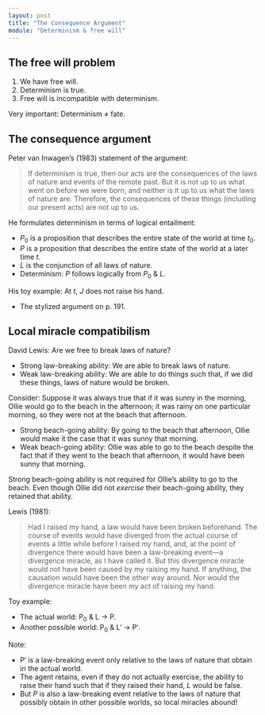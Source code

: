```yaml
---
layout: post
title: "The Consequence Argument"
module: "Determinism & free will"
---
```


## The free will problem

1. We have free will.
2. Determinism is true.
3. Free will is incompatible with determinism.

Very important: Determinism ≠ fate.

## The consequence argument

Peter van Inwagen’s (1983) statement of the argument:

> If determinism is true, then our acts are the consequences of the laws of nature and events of the remote past. But it is not up to us what went on before we were born, and neither is it up to us what the laws of nature are. Therefore, the consequences of these things (including our present acts) are not up to us.

He formulates determinism in terms of logical entailment:

- *P*<sub>0</sub> is a proposition that describes the entire state of the world at time *t*<sub>0</sub>.
- *P* is a proposition that describes the entire state of the world at a later time *t*.
- *L* is the conjunction of all laws of nature.
- Determinism: *P* follows logically from *P*<sub>0</sub> & *L*.

His toy example: At *t*, *J* does not raise his hand.

- The stylized argument on p. 191.

## Local miracle compatibilism

David Lewis: Are we free to break laws of nature?

- Strong law-breaking ability: We are able to break laws of nature.
- Weak law-breaking ability: We are able to do things such that, if we did these things, laws of nature would be broken.

Consider: Suppose it was always true that if it was sunny in the morning, Ollie would go to the beach in the afternoon; it was rainy on one particular morning, so they were not at the beach that afternoon.

- Strong beach-going ability: By going to the beach that afternoon, Ollie would make it the case that it was sunny that morning.
- Weak beach-going ability: Ollie was able to go to the beach despite the fact that if they went to the beach that afternoon, it would have been sunny that morning.

Strong beach-going ability is not required for Ollie’s ability to go to the beach. Even though Ollie did not *exercise* their beach-going ability, they retained that ability.

Lewis (1981):

> Had I raised my hand, a law would have been broken beforehand. The course of events would have diverged from the actual course of events a little while before I raised my hand, and, at the point of divergence there would have been a law-breaking event—a divergence miracle, as I have called it. But this divergence miracle would not have been caused by my raising my hand. If anything, the causation would have been the other way around. Nor would the divergence miracle have been my act of raising my hand.

Toy example:

- The actual world: P<sub>0</sub> & L → P.
- Another possible world: P<sub>0</sub> & L′ → P′.

Note:

- P′ is a law-breaking event only relative to the laws of nature that obtain in the actual world.
- The agent retains, even if they do not actually exercise, the ability to raise their hand such that if they raised their hand, *L* would be false.
- But *P* is also a law-breaking event relative to the laws of nature that possibly obtain in other possible worlds, so local miracles abound!
